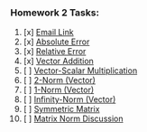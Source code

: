 ### Homework 2 Tasks:

1. [x] [Email Link](1-EmailLink.md)
2. [x] [Absolute Error](2-AbsoluteError.md)
3. [x] [Relative Error](3-RelativeError.md)
4. [x] [Vector Addition](4-VectorAddition.md)
5. [ ] [Vector-Scalar Multiplication](5-ScalarVectorMultiplication.md)
6. [ ] [2-Norm (Vector)](6-2Norm.md)
7. [ ] [1-Norm (Vector)](7-1Norm.md)
8. [ ] [Infinity-Norm (Vector)](8-InfinityNorm.md)
9. [ ] [Symmetric Matrix](9-SymmetricMatrix.md)
10. [ ] [Matrix Norm Discussion](10-MatrixNormDiscussion.md)

